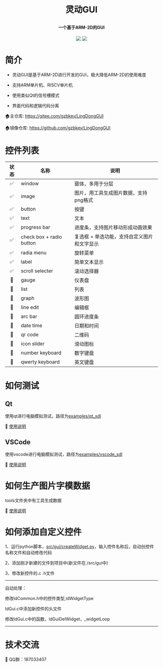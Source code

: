 <h1 align="center" style="margin: 30px 0 30px; font-weight: bold;">灵动GUI</h1>
<h4 align="center">一个基于ARM-2D的GUI</h4>
<p align="center">
	<a href="https://gitee.com/gzbkey/LingDongGUI/stargazers"><img src="https://gitee.com/gzbkey/LingDongGUI/badge/star.svg"></a>
	<a href="https://gitee.com/gzbkey/LingDongGUI/members"><img src="https://gitee.com/gzbkey/LingDongGUI/badge/fork.svg"></a>
</p>

# 简介

* 灵动GUI是基于ARM-2D进行开发的GUI，极大降低ARM-2D的使用难度

* 支持ARM单片机、RISCV单片机

* 使用类似Qt的信号槽模式

* 界面代码和逻辑代码分离

🏠️主仓库: https://gitee.com/gzbkey/LingDongGUI

🏠️镜像仓库: https://github.com/gzbkey/LingDongGUI


# 控件列表

| 状态 | 名称 | 说明 |
| :----:| ---- | ---- |
| ✅ | window | 窗体，多用于分层 |
| ✅ | image | 图片，用工具生成图片数据，支持png格式 |
| ✅ | button | 按键 |
| ✅ | text | 文本 |
| ✅ | progress bar | 进度条，支持图片移动形成动画效果 |
| ✅ | check box + radio button| 复选框 + 单选功能，支持自定义图片和文字显示 |
| ✅ | radia menu | 旋转菜单 |
| ✅ | label | 简单文本显示 |
| ✅ | scroll selecter | 滚动选择器 |
| 🔲 | gauge | 仪表盘 |
| 🔲 | list | 列表 |
| 🔲 | graph | 波形图 |
| 🔲 | line edit | 编辑框 |
| 🔲 | arc bar | 圆环进度条 |
| 🔲 | date time | 日期和时间 |
| 🔲 | qr code | 二维码 |
| 🔲 | icon slider | 滑动图标 |
| 🔲 | number keyboard | 数字键盘 |
| 🔲 | qwerty keyboard | 英文键盘 |

# 如何测试

## Qt

使用qt进行电脑模拟测试，路径为[examples/qt_sdl](./examples/qt_sdl)

📖 [使用说明](./examples/qt_sdl/README.md)

## VSCode

使用vscode进行电脑模拟测试，路径为[examples/vscode_sdl](./examples/vscode_sdl)

📖 [使用说明](./examples/vscode_sdl/README.md)

# 如何生产图片字模数据

tools文件夹中有工具生成数据

📖 [使用说明](./tools/README.md)


# 如何添加自定义控件

1、运行python脚本，[src/gui/createWidget.py](./src/gui/createWidget.py)，输入控件名称后，自动创控件名称文件和自动修改代码

2、添加刚才新建的文件到项目中(新文件在./src/gui中)

3、修改新控件的.c .h文件

---
自动处理：

修改ldCommon.h中的控件类型,ldWidgetType

ldGui.c中添加新控件的头文件

修改ldGui.c中的函数，ldGuiDelWidget，_widgetLoop

---

# 技术交流

🐧 QQ群：187033407



